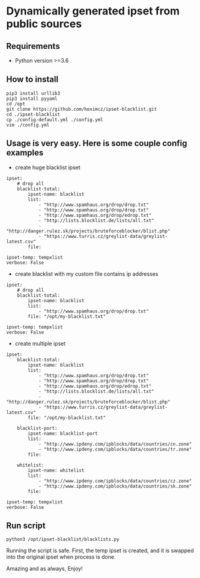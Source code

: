 # Dynamically generated ipset from public sources

## Requirements

- Python version >=3.6

## How to install
```
pip3 install urllib3
pip3 install pyyaml
cd /opt
git clone https://github.com/heximcz/ipset-blacklist.git
cd ./ipset-blacklist
cp ./config-default.yml ./config.yml
vim ./config.yml
```

## Usage is very easy. Here is some couple config examples

- create huge blacklist ipset

```
ipset:
    # drop all
    blacklist-total:
        ipset-name: blacklist
        list:
            - "http://www.spamhaus.org/drop/drop.txt"
            - "http://www.spamhaus.org/drop/drop.txt"
            - "http://www.spamhaus.org/drop/edrop.txt"
            - "http://lists.blocklist.de/lists/all.txt"
            - "http://danger.rulez.sk/projects/bruteforceblocker/blist.php"
            - "https://www.turris.cz/greylist-data/greylist-latest.csv"
        file: 

ipset-temp: tempxlist
verbose: False
```

- create blacklist with my custom file contains ip addresses

```
ipset:
    # drop all
    blacklist-total:
        ipset-name: blacklist
        list:
            - "http://www.spamhaus.org/drop/drop.txt"
        file: "/opt/my-blacklist.txt"

ipset-temp: tempxlist
verbose: False
```

- create multiple ipset

```
ipset:
    blacklist-total:
        ipset-name: blacklist
        list:
            - "http://www.spamhaus.org/drop/drop.txt"
            - "http://www.spamhaus.org/drop/drop.txt"
            - "http://www.spamhaus.org/drop/edrop.txt"
            - "http://lists.blocklist.de/lists/all.txt"
            - "http://danger.rulez.sk/projects/bruteforceblocker/blist.php"
            - "https://www.turris.cz/greylist-data/greylist-latest.csv"
        file: "/opt/my-blacklist.txt"

    blacklist-port:
        ipset-name: blacklist-port
        list:
            - "http://www.ipdeny.com/ipblocks/data/countries/cn.zone"
            - "http://www.ipdeny.com/ipblocks/data/countries/tr.zone"
        file:

    whitelist:
        ipset-name: whitelist
        list:
            - "http://www.ipdeny.com/ipblocks/data/countries/cz.zone"
            - "http://www.ipdeny.com/ipblocks/data/countries/sk.zone"
        file:

ipset-temp: tempxlist
verbose: False
```

## Run script
```
python3 /opt/ipset-blacklist/blacklists.py 
```
Running the script is safe. First, the temp ipset is created, and it is swapped into the original ipset when process is done.
 
Amazing and as always, Enjoy!

